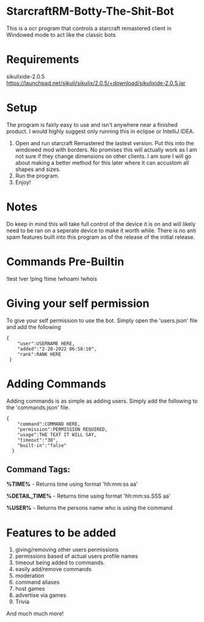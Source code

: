 # StarcraftRM-Botty-The-Shit-Bot
This is a ocr program that controls a starcraft remastered client in Windowed mode to act like the classic bots

# Requirements
sikulixide-2.0.5
https://launchpad.net/sikuli/sikulix/2.0.5/+download/sikulixide-2.0.5.jar

# Setup
The program is fairly easy to use and isn't anywhere near a finished product.
I would highly suggest only running this in eclipse or IntelliJ IDEA.

1. Open and run starcraft Remastered the lastest version. Put this into the windowed mod with borders. No promises this will actually work as I am not sure if they change dimensions on other clients. I am sure I will go about making a better method for this later where it can accustom all shapes and sizes.
2. Run the program.
3. Enjoy!

# Notes
Do keep in mind this will take full control of the device it is on and will likely need to be ran on a seperate device to make it worth while.
There is no anti spam features built into this program as of the release of the initial release.


# Commands Pre-Builtin
!test
!ver
!ping
!time
!whoami
!whois


# Giving your self permission
To give your self permission to use the bot. Simply open the 'users.json' file and add the following
```
{
    "user":USERNAME HERE,
    "added":"2-20-2022 06:58:10",
    "rank":RANK HERE
 }
 ```
 
 # Adding Commands
 Adding commands is as simple as adding users. Simply add the following to the 'commands.json' file.
```
{
    "command":COMMAND HERE,
    "permission":PERMISSION REQUIRED,
    "usage":THE TEXT IT WILL SAY,
    "timeout":"30",
    "built-in":"false"
  }
  ```
  ## Command Tags:
  **%TIME%** - Returns time using format 'hh:mm:ss aa'
  
  **%DETAIL_TIME%** - Returns time using format 'hh:mm:ss.SSS aa'
  
  **%USER%** - Returns the persons name who is using the command
  
  
  
  # Features to be added
  1. giving/removing other users permissions
  2. permissions based of actual users profile names
  3. timeout being added to commands.
  4. easily add/remove commands
  5. moderation
  6. command aliases
  7. host games
  8. advertise via games
  9. Trivia
  
  And much much more!
